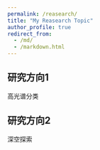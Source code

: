 ```yaml
---
permalink: /reasearch/
title: "My Reasearch Topic"
author_profile: true
redirect_from: 
  - /md/
  - /markdown.html
---
```


## 研究方向1

高光谱分类

## 研究方向2

深空探索

